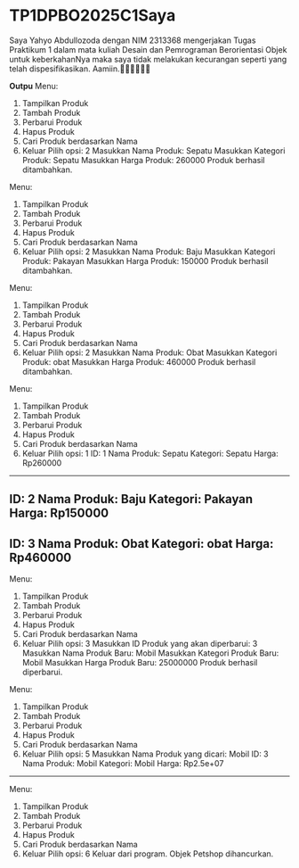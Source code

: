 # TP1DPBO2025C1Saya 
Saya Yahyo Abdullozoda dengan NIM 2313368 mengerjakan Tugas Praktikum 1 dalam mata kuliah Desain dan Pemrograman Berorientasi Objek untuk keberkahanNya maka saya tidak melakukan kecurangan seperti yang telah dispesifikasikan. Aamiin.🤲🏼🤲🏼🤲🏼









**Outpu**
Menu:
1. Tampilkan Produk
2. Tambah Produk
3. Perbarui Produk
4. Hapus Produk
5. Cari Produk berdasarkan Nama
6. Keluar
Pilih opsi: 2
Masukkan Nama Produk: Sepatu
Masukkan Kategori Produk: Sepatu
Masukkan Harga Produk: 260000
Produk berhasil ditambahkan.

Menu:
1. Tampilkan Produk
2. Tambah Produk
3. Perbarui Produk
4. Hapus Produk
5. Cari Produk berdasarkan Nama
6. Keluar
Pilih opsi: 2
Masukkan Nama Produk: Baju 
Masukkan Kategori Produk: Pakayan
Masukkan Harga Produk: 150000
Produk berhasil ditambahkan.

Menu:
1. Tampilkan Produk
2. Tambah Produk
3. Perbarui Produk
4. Hapus Produk
5. Cari Produk berdasarkan Nama
6. Keluar
Pilih opsi: 2
Masukkan Nama Produk: Obat 
Masukkan Kategori Produk: obat
Masukkan Harga Produk: 460000
Produk berhasil ditambahkan.

Menu:
1. Tampilkan Produk
2. Tambah Produk
3. Perbarui Produk
4. Hapus Produk
5. Cari Produk berdasarkan Nama
6. Keluar
Pilih opsi: 1
ID: 1
Nama Produk: Sepatu
Kategori: Sepatu
Harga: Rp260000
-------------------------
ID: 2
Nama Produk: Baju 
Kategori: Pakayan
Harga: Rp150000
-------------------------
ID: 3
Nama Produk: Obat 
Kategori: obat
Harga: Rp460000
-------------------------

Menu:
1. Tampilkan Produk
2. Tambah Produk
3. Perbarui Produk
4. Hapus Produk
5. Cari Produk berdasarkan Nama
6. Keluar
Pilih opsi: 3
Masukkan ID Produk yang akan diperbarui: 3
Masukkan Nama Produk Baru: Mobil
Masukkan Kategori Produk Baru: Mobil
Masukkan Harga Produk Baru: 25000000
Produk berhasil diperbarui.

Menu:
1. Tampilkan Produk
2. Tambah Produk
3. Perbarui Produk
4. Hapus Produk
5. Cari Produk berdasarkan Nama
6. Keluar
Pilih opsi: 5
Masukkan Nama Produk yang dicari: Mobil
ID: 3
Nama Produk: Mobil
Kategori: Mobil
Harga: Rp2.5e+07
-------------------------

Menu:
1. Tampilkan Produk
2. Tambah Produk
3. Perbarui Produk
4. Hapus Produk
5. Cari Produk berdasarkan Nama
6. Keluar
Pilih opsi: 6
Keluar dari program.
Objek Petshop dihancurkan.
